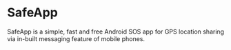 # SafeApp
 SafeApp is a simple, fast and free Android SOS app for GPS location sharing via in-built messaging feature of mobile phones. 
